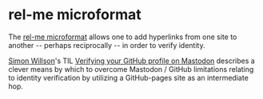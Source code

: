 # rel-me microformat

The [rel-me microformat][1] allows one to add hyperlinks from one site to
another -- perhaps reciprocally -- in order to verify identity.

[Simon Willson][2]'s TIL [Verifying your GitHub profile on Mastodon][3]
describes a clever means by which to overcome Mastodon / GitHub limitations
relating to identity verification by utilizing a GitHub-pages site as an
intermediate hop.

[1]: https://microformats.org/wiki/rel-me
[2]: https://fedi.simonwillison.net/@simon
[3]: https://til.simonwillison.net/mastodon/verifying-github-on-mastodon
